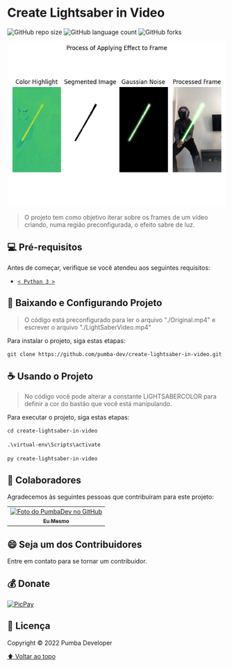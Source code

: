 # Create Lightsaber in Video

![GitHub repo size](https://img.shields.io/github/repo-size/pumba-dev/create-lightsaber-in-video?style=for-the-badge)
![GitHub language count](https://img.shields.io/github/languages/count/pumba-dev/create-lightsaber-in-video?style=for-the-badge)
![GitHub forks](https://img.shields.io/github/forks/pumba-dev/create-lightsaber-in-video?style=for-the-badge)

<img src="frame-process-example.png" alt="exemplo de execução do algoritmo sobre um frame">

> O projeto tem como objetivo iterar sobre os frames de um vídeo criando, numa região preconfigurada, o efeito sabre de luz.

## 💻 Pré-requisitos

Antes de começar, verifique se você atendeu aos seguintes requisitos:

<!---Estes são apenas requisitos de exemplo. Adicionar, duplicar ou remover conforme necessário--->

- [`< Python 3 >`](https://www.python.org/)

## 🚀 Baixando e Configurando Projeto

> O código está preconfigurado para ler o arquivo "./Original.mp4" e escrever o arquivo "./LightSaberVideo.mp4"

Para instalar o projeto, siga estas etapas:

```
git clone https://github.com/pumba-dev/create-lightsaber-in-video.git
```

## ☕ Usando o Projeto

> No código você pode alterar a constante LIGHTSABERCOLOR para definir a cor do bastão que você está manipulando.

Para executar o projeto, siga estas etapas:

```
cd create-lightsaber-in-video

.\virtual-env\Scripts\activate

py create-lightsaber-in-video
```

## 🤝 Colaboradores

Agradecemos às seguintes pessoas que contribuíram para este projeto:

<table>
  <tr>
    <td align="center">
      <a href="https://github.com/pumba-dev">
        <img src="https://static.wikia.nocookie.net/disneypt/images/c/cf/It_means_no_worries.png/revision/latest?cb=20200128144126&path-prefix=pt" width="100px;" alt="Foto do PumbaDev no GitHub"/><br>
        <sub>
          <b>Eu Mesmo</b>
        </sub>
      </a>
    </td>
  </tr>
</table>

## 😄 Seja um dos Contribuidores<br>

Entre em contato para se tornar um contribuidor.

## 💰 Donate

[![PicPay](https://img.shields.io/badge/PicPay-%40PumbaDev%20-brightgreen)](https://picpay.me/pumbadev)

## 📝 Licença

Copyright © 2022 Pumba Developer

[⬆ Voltar ao topo](#create-lightsaber-in-video)<br>
